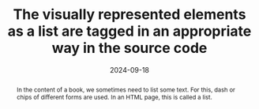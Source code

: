 ---
title: The visually represented elements as a list are tagged in an appropriate way in the source code
abstract: In the content of a book, we sometimes need to list some text. For this, dash or chips of different forms are used. In an HTML page, this is called a list.
categories:
  - Structure and Code
agrege: O4228-E073
opquast: 4 228
indiceebook: "73"
description: Rule 073
before: "072"
weight: "73"
after: "074"
actif: "1"
layout: rules
date: 2024-09-18
tags:
  - display
  - Readability
objectif:
  - Improve text readability
  - Structure list content
Meo:
  - Use HTML tags `ul` (for unordered lists) and `ol` (for ordered lists) to enclose the content of each list, and use the `li` tags for each list item. The chip shape is chosen in CSS.
  - Definitions lists are to be marked with the tags `dl`, `dt` and `dd`
Controle:
  - "Check the source code of the HTML page of epub&nbsp;: Lists must be in a `ul` tag, `ol` or `dl` and each element is in a `li`, `dt` or `dd` tag"
epubcheck: null
ace: null
humancheck: true
ReadiumGoToolkit: null
Source:
  - Opquast
Referentiel:
  - "[Web Content Accessibility Guidelines (WCAG)](https://www.w3.org/WAI/standards-guidelines/wcag/)"
steps:
  - Crafting
---